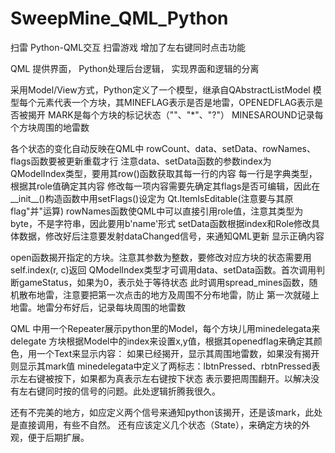 # SweepMine_QML_Python
扫雷 Python-QML交互
扫雷游戏
增加了左右键同时点击功能

QML 提供界面， Python处理后台逻辑， 实现界面和逻辑的分离

采用Model/View方式，Python定义了一个模型，继承自QAbstractListModel
模型每个元素代表一个方块，其MINEFLAG表示是否是地雷，OPENEDFLAG表示是否被揭开
MARK是每个方块的标记状态（""、"*"、"?"）
MINESAROUND记录每个方块周围的地雷数

各个状态的变化自动反映在QML中
rowCount、data、setData、rowNames、flags函数要被更新重载才行
注意data、setData函数的参数index为QModelIndex类型，要用其row()函数获取其每一行的内容
每一行是字典类型，根据其role值确定其内容
修改每一项内容需要先确定其flags是否可编辑，因此在__init__()构造函数中用setFlags()设定为
Qt.ItemIsEditable(注意要与其原flag"并"运算)
rowNames函数使QML中可以直接引用role值，注意其类型为byte，不是字符串，因此要用b'name'形式
setData函数根据index和Role修改具体数据，修改好后注意要发射dataChanged信号，来通知QML更新
显示正确内容

open函数揭开指定的方块。注意其参数为整数，要修改对应方块的状态需要用self.index(r, c)返回
QModelIndex类型才可调用data、setData函数。首次调用判断gameStatus，如果为0，表示处于等待状态
此时调用spread_mines函数，随机散布地雷，注意要把第一次点击的地方及周围不分布地雷，防止
第一次就碰上地雷。地雷分布好后，记录每块周围的地雷数

QML 中用一个Repeater展示python里的Model，每个方块儿用minedelegata来delegate
方块根据Model中的index来设置x,y值，根据其openedflag来确定其颜色，用一个Text来显示内容：
如果已经揭开，显示其周围地雷数，如果没有揭开则显示其mark值
minedelegata中定义了两标志：lbtnPressed、rbtnPressed表示左右键被按下，如果都为真表示左右键按下状态
表示要把周围翻开。以解决没有左右键同时按的信号的问题。此处逻辑折腾我很久。

还有不完美的地方，如应定义两个信号来通知python该揭开，还是该mark，此处是直接调用，有些不自然。
还有应该定义几个状态（State），来确定方块的外观，便于后期扩展。
